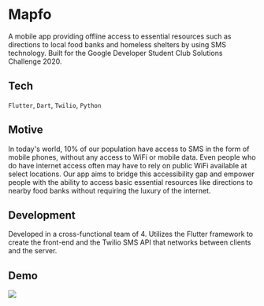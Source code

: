 # Mapfo

A mobile app providing offline access to essential resources such as directions to local food banks and homeless shelters by using SMS technology. Built for the Google Developer Student Club Solutions Challenge 2020.

## Tech

`Flutter`, `Dart`, `Twilio`, `Python`

## Motive
In today's world, 10% of our population have access to SMS in the form of mobile phones, without any access to WiFi or mobile data. Even people who do have internet access often may have to rely on public WiFi available at select locations. Our app aims to bridge this accessibility gap and empower people with the ability to access basic essential resources like directions to nearby food banks without requiring the luxury of the internet.

## Development

Developed in a cross-functional team of 4. Utilizes the Flutter framework to create the front-end and the Twilio SMS API that networks between clients and the server.

## Demo

![](https://i.imgur.com/VKfPuJj.png)

